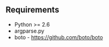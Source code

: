 Requirements
------------

  * Python >= 2.6
  * argparse.py
  * boto - https://github.com/boto/boto

